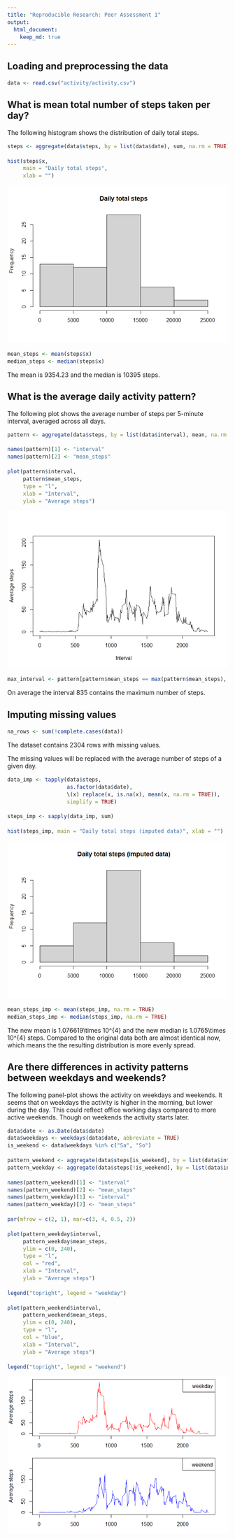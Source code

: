 ```yaml
---
title: "Reproducible Research: Peer Assessment 1"
output: 
  html_document:
    keep_md: true
---
```



## Loading and preprocessing the data


```r
data <- read.csv("activity/activity.csv")
```

## What is mean total number of steps taken per day?

The following histogram shows the distribution of daily total steps.


```r
steps <- aggregate(data$steps, by = list(data$date), sum, na.rm = TRUE)

hist(steps$x, 
     main = "Daily total steps",
     xlab = "")
```

![](PA1_template_files/figure-html/unnamed-chunk-2-1.png)<!-- -->

```r
mean_steps <- mean(steps$x)
median_steps <- median(steps$x)
```
The mean is 9354.23 and the median is 10395 steps.



## What is the average daily activity pattern?

The following plot shows the average number of steps per 5-minute interval, averaged across all days.


```r
pattern <- aggregate(data$steps, by = list(data$interval), mean, na.rm = TRUE)

names(pattern)[1] <- "interval"
names(pattern)[2] <- "mean_steps"

plot(pattern$interval, 
     pattern$mean_steps, 
     type = "l",
     xlab = "Interval",
     ylab = "Average steps")
```

![](PA1_template_files/figure-html/unnamed-chunk-3-1.png)<!-- -->

```r
max_interval <- pattern[pattern$mean_steps == max(pattern$mean_steps), "interval"]
```
On average the interval 835 contains the maximum number of steps.


## Imputing missing values


```r
na_rows <- sum(!complete.cases(data))
```
The dataset contains 2304 rows with missing values.

The missing values will be replaced with the average number of steps of a given day.


```r
data_imp <- tapply(data$steps, 
                   as.factor(data$date), 
                   \(x) replace(x, is.na(x), mean(x, na.rm = TRUE)),
                   simplify = TRUE)

steps_imp <- sapply(data_imp, sum)

hist(steps_imp, main = "Daily total steps (imputed data)", xlab = "")
```

![](PA1_template_files/figure-html/unnamed-chunk-5-1.png)<!-- -->

```r
mean_steps_imp <- mean(steps_imp, na.rm = TRUE)
median_steps_imp <- median(steps_imp, na.rm = TRUE)
```
The new mean is 1.076619\times 10^{4} and the new median is 1.0765\times 10^{4} steps. Compared to the original data both are almost identical now, which means the the resulting distribution is more evenly spread.

## Are there differences in activity patterns between weekdays and weekends?

The following panel-plot shows the activity on weekdays and weekends. It seems that on weekdays the activity is higher in the morning, but lower during the day. This could reflect office working days compared to more active weekends. Though on weekends the activity starts later.


```r
data$date <- as.Date(data$date)
data$weekdays <- weekdays(data$date, abbreviate = TRUE)
is_weekend <- data$weekdays %in% c("Sa", "So")

pattern_weekend <- aggregate(data$steps[is_weekend], by = list(data$interval[is_weekend]), mean, na.rm = TRUE)
pattern_weekday <- aggregate(data$steps[!is_weekend], by = list(data$interval[!is_weekend]), mean, na.rm = TRUE)

names(pattern_weekend)[1] <- "interval"
names(pattern_weekend)[2] <- "mean_steps"
names(pattern_weekday)[1] <- "interval"
names(pattern_weekday)[2] <- "mean_steps"

par(mfrow = c(2, 1), mar=c(3, 4, 0.5, 2))

plot(pattern_weekday$interval, 
     pattern_weekday$mean_steps,
     ylim = c(0, 240),
     type = "l",
     col = "red", 
     xlab = "Interval",
     ylab = "Average steps")

legend("topright", legend = "weekday")

plot(pattern_weekend$interval, 
     pattern_weekend$mean_steps,
     ylim = c(0, 240),
     type = "l",
     col = "blue",
     xlab = "Interval",
     ylab = "Average steps")

legend("topright", legend = "weekend")
```

![](PA1_template_files/figure-html/unnamed-chunk-6-1.png)<!-- -->

